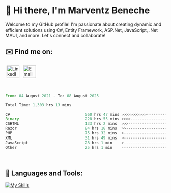 # 👋 Hi there, I'm Marventz Beneche

Welcome to my GitHub profile! I'm passionate about creating dynamic and efficient solutions using C#, Entity Framework, ASP.Net, JavaScript, .Net MAUI, and more. Let's connect and collaborate!

## ✉️ Find me on:
 <a href="https://linkedin.com/in/benechem" target="_blank" rel="noopener noreferrer"> <img src="https://icons.iconarchive.com/icons/limav/flat-gradient-social/512/Linkedin-icon.png" alt="LinkedIn" height="40" style="vertical-align:top; margin:4px"></a>
 <a href="mailto:info@benechem.co"> <img src="https://icons.iconarchive.com/icons/dtafalonso/android-lollipop/512/Gmail-icon.png" alt="Email" height="40" style="vertical-align:top; margin:4px"></a>
</p>

<br/>
<!--START_SECTION:waka-->

```rust
From: 04 August 2021 - To: 08 August 2025

Total Time: 1,303 hrs 13 mins

C#                                 560 hrs 47 mins >>>>>>>>>>>--------------   42.22 %
Binary                             228 hrs 55 mins >>>>---------------------   17.24 %
CSHTML                             133 hrs 2 mins  >>>----------------------   10.02 %
Razor                              84 hrs 18 mins  >>-----------------------   06.35 %
PHP                                75 hrs 32 mins  >------------------------   05.69 %
XML                                31 hrs 49 mins  >------------------------   02.40 %
JavaScript                         28 hrs 1 min    >------------------------   02.11 %
Other                              25 hrs 1 min    -------------------------   01.88 %
```

<!--END_SECTION:waka-->
<br />

## 🧰 Languages and Tools:

[![My Skills](https://skillicons.dev/icons?i=js,html,css,cs,java,php,mysql,dotnet,bootstrap,visualstudio,vscode,androidstudio,azure,xd,wordpress,raspberrypi)](https://skillicons.dev)
<br />

